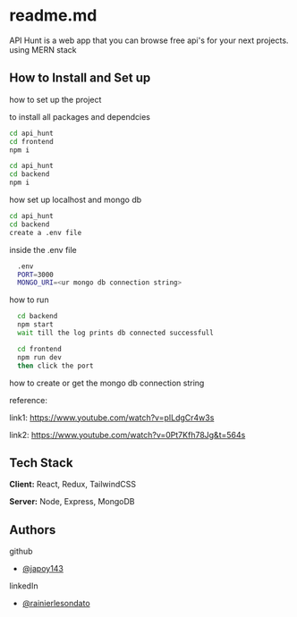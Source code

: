 # readme.md

API Hunt is a web app that you can browse free api's for your next projects. using MERN stack


## How to Install and Set up

how to set up the project

to install all packages and dependcies
```bash
cd api_hunt
cd frontend
npm i 
```
```bash
cd api_hunt
cd backend
npm i 
```

how set up localhost and mongo db
```bash
cd api_hunt
cd backend
create a .env file
```
    
inside the .env file
```bash
  .env
  PORT=3000
  MONGO_URI=<ur mongo db connection string>
```

how to run
```bash
  cd backend
  npm start
  wait till the log prints db connected successfull
```

```bash
  cd frontend
  npm run dev
  then click the port
```



how to create or get the mongo db connection string

reference:

link1: https://www.youtube.com/watch?v=pILdgCr4w3s

link2: https://www.youtube.com/watch?v=0Pt7Kfh78Jg&t=564s
## Tech Stack

**Client:** React, Redux, TailwindCSS

**Server:** Node, Express, MongoDB


## Authors

github
- [@japoy143](https://github.com/japoy143)

linkedIn

- [@rainierlesondato](https://www.linkedin.com/in/rainierlesondato/)



